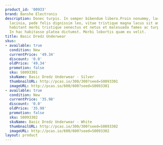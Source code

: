 ```yaml
---
product_id: '00933'
brand: Banshe Electronis
description: Donec turpis. In semper bibendum libero.Proin nonummy, lacus eget pulvinar
  lacinia, pede felis dignissim leo, vitae tristique magna lacus sit amet eros. Pellentesque
  habitant morbi tristique senectus et netus et malesuada fames ac turpis egestas.
  In hac habitasse platea dictumst. Morbi lobortis quam eu velit.
title: Basic Dredz Underwear
skus:
- available: true
  condition: New
  currentPrice: '49.34'
  discount: '0.0'
  oldPrice: '49.34'
  promotion: false
  sku: S0093301
  skuName: Basic Dredz Underwear - Silver
  thumbnailURL: http://pcas.io/300/300?seed=S0093301
  imageURL: http://pcas.io/600/600?seed=S0093301
- available: true
  condition: New
  currentPrice: '35.98'
  discount: '0.0'
  oldPrice: '35.98'
  promotion: false
  sku: S0093302
  skuName: Basic Dredz Underwear - White
  thumbnailURL: http://pcas.io/300/300?seed=S0093302
  imageURL: http://pcas.io/600/600?seed=S0093302
layout: product
---
```

